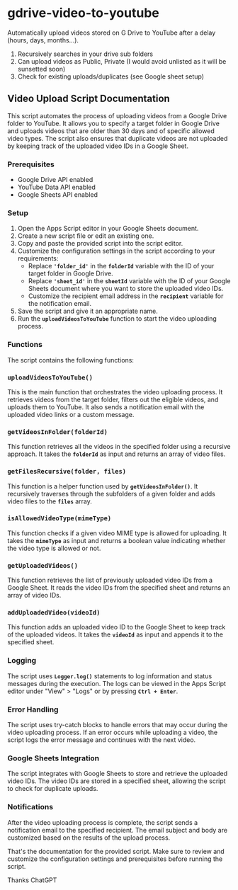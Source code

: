 # gdrive-video-to-youtube
 Automatically upload videos stored on G Drive to YouTube after a delay (hours, days, months...).
 1. Recursively searches in your drive sub folders
 2. Can upload videos as Public, Private (I would avoid unlisted as it will be sunsetted soon)
 3. Check for existing uploads/duplicates (see Google sheet setup)

## **Video Upload Script Documentation**

This script automates the process of uploading videos from a Google Drive folder to YouTube. It allows you to specify a target folder in Google Drive and uploads videos that are older than 30 days and of specific allowed video types. The script also ensures that duplicate videos are not uploaded by keeping track of the uploaded video IDs in a Google Sheet.

### **Prerequisites**

- Google Drive API enabled
- YouTube Data API enabled
- Google Sheets API enabled

### **Setup**

1. Open the Apps Script editor in your Google Sheets document.
2. Create a new script file or edit an existing one.
3. Copy and paste the provided script into the script editor.
4. Customize the configuration settings in the script according to your requirements:
    - Replace **`'folder_id'`** in the **`folderId`** variable with the ID of your target folder in Google Drive.
    - Replace **`'sheet_id'`** in the **`sheetId`** variable with the ID of your Google Sheets document where you want to store the uploaded video IDs.
    - Customize the recipient email address in the **`recipient`** variable for the notification email.
5. Save the script and give it an appropriate name.
6. Run the **`uploadVideosToYouTube`** function to start the video uploading process.

### **Functions**

The script contains the following functions:

### **`uploadVideosToYouTube()`**

This is the main function that orchestrates the video uploading process. It retrieves videos from the target folder, filters out the eligible videos, and uploads them to YouTube. It also sends a notification email with the uploaded video links or a custom message.

### **`getVideosInFolder(folderId)`**

This function retrieves all the videos in the specified folder using a recursive approach. It takes the **`folderId`** as input and returns an array of video files.

### **`getFilesRecursive(folder, files)`**

This function is a helper function used by **`getVideosInFolder()`**. It recursively traverses through the subfolders of a given folder and adds video files to the **`files`** array.

### **`isAllowedVideoType(mimeType)`**

This function checks if a given video MIME type is allowed for uploading. It takes the **`mimeType`** as input and returns a boolean value indicating whether the video type is allowed or not.

### **`getUploadedVideos()`**

This function retrieves the list of previously uploaded video IDs from a Google Sheet. It reads the video IDs from the specified sheet and returns an array of video IDs.

### **`addUploadedVideo(videoId)`**

This function adds an uploaded video ID to the Google Sheet to keep track of the uploaded videos. It takes the **`videoId`** as input and appends it to the specified sheet.

### **Logging**

The script uses **`Logger.log()`** statements to log information and status messages during the execution. The logs can be viewed in the Apps Script editor under "View" > "Logs" or by pressing **`Ctrl + Enter`**.

### **Error Handling**

The script uses try-catch blocks to handle errors that may occur during the video uploading process. If an error occurs while uploading a video, the script logs the error message and continues with the next video.

### **Google Sheets Integration**

The script integrates with Google Sheets to store and retrieve the uploaded video IDs. The video IDs are stored in a specified sheet, allowing the script to check for duplicate uploads.

### **Notifications**

After the video uploading process is complete, the script sends a notification email to the specified recipient. The email subject and body are customized based on the results of the upload process.

That's the documentation for the provided script. Make sure to review and customize the configuration settings and prerequisites before running the script.

Thanks ChatGPT
